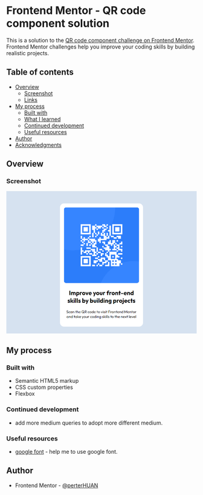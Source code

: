 # Frontend Mentor - QR code component solution

This is a solution to the [QR code component challenge on Frontend Mentor](https://www.frontendmentor.io/challenges/qr-code-component-iux_sIO_H). Frontend Mentor challenges help you improve your coding skills by building realistic projects.

## Table of contents

- [Overview](#overview)
  - [Screenshot](#screenshot)
  - [Links](#links)
- [My process](#my-process)
  - [Built with](#built-with)
  - [What I learned](#what-i-learned)
  - [Continued development](#continued-development)
  - [Useful resources](#useful-resources)
- [Author](#author)
- [Acknowledgments](#acknowledgments)

## Overview

### Screenshot

![](./screenshot.png)

## My process

### Built with

- Semantic HTML5 markup
- CSS custom properties
- Flexbox

### Continued development

- add more medium queries to adopt more different medium.

### Useful resources

- [google font](https://fonts.google.com/specimen/Outfit) - help me to use google font.

## Author

- Frontend Mentor - [@perterHUAN](https://www.frontendmentor.io/profile/perterHUAN)
